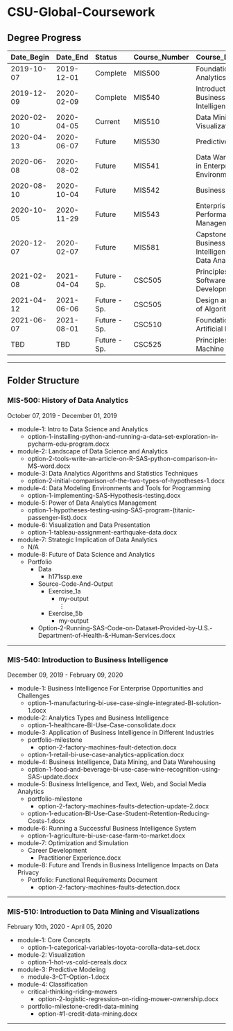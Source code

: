 # CSU-Global-Coursework

## Degree Progress

|Date_Begin |Date_End   |Status       |Course_Number |Course_Description                                  
|:----------|:----------|:------------|:-------------|:---------------------------------------------------
|2019-10-07 |2019-12-01 |Complete     |MIS500        |Foundations of Data Analytics                       
|2019-12-09 |2020-02-09 |Complete     |MIS540        |Introduction to Business Intelligence               
|2020-02-10 |2020-04-05 |Current      |MIS510        |Data Mining and Visualization                       
|2020-04-13 |2020-06-07 |Future       |MIS530        |Predictive Analytics                                
|2020-06-08 |2020-08-02 |Future       |MIS541        |Data Warehousing in Enterprise Environments         
|2020-08-10 |2020-10-04 |Future       |MIS542        |Business Analytics                                  
|2020-10-05 |2020-11-29 |Future       |MIS543        |Enterprise Performance Management                   
|2020-12-07 |2020-02-07 |Future       |MIS581        |Capstone - Business Intelligence and Data Analytics 
|2021-02-08 |2021-04-04 |Future - Sp. |CSC505        |Principles of Software Development                  
|2021-04-12 |2021-06-06 |Future - Sp. |CSC505        |Design and Analysis of Algorithms                   
|2021-06-07 |2021-08-01 |Future - Sp. |CSC510        |Foundations of Artificial Intelligence   
|TBD        |TBD        |Future - Sp. |CSC525        |Principles of Machine Learning

***

## Folder Structure

### MIS-500: History of Data Analytics

October 07, 2019 - December 01, 2019

* module-1: Intro to Data Science and Analytics
    - option-1-installing-python-and-running-a-data-set-exploration-in-pycharm-edu-program.docx
* module-2: Landscape of Data Science and Analytics
    - option-2-tools-write-an-article-on-R-SAS-python-comparison-in-MS-word.docx
* module-3: Data Analytics Algorithms and Statistics Techniques
    - option-2-initial-comparison-of-the-two-types-of-hypotheses-1.docx
* module-4: Data Modeling Environments and Tools for Programming
    - option-1-implementing-SAS-Hypothesis-testing.docx
* module-5: Power of Data Analytics Management
    - option-1-hypotheses-testing-using-SAS-program-(titanic-passenger-list).docx
* module-6: Visualization and Data Presentation
    - option-1-tableau-assignment-earthquake-data.docx
* module-7: Strategic Implication of Data Analytics
    - N/A
* module-8: Future of Data Science and Analytics
    - Portfolio
        + Data
            - h171ssp.exe
        + Source-Code-And-Output
            - Exercise_1a
                + my-output <br/>
<span>&#8942;</span>
            - Exercise_5b
                + my-output
        + Option-2-Running-SAS-Code-on-Dataset-Provided-by-U.S.-Department-of-Health-&-Human-Services.docx
        
*** 

### MIS-540: Introduction to Business Intelligence

December 09, 2019 - February 09, 2020

* module-1: Business Intelligence For Enterprise Opportunities and Challenges
    - option-1-manufacturing-bi-use-case-single-integrated-BI-solution-1.docx
* module-2: Analytics Types and Business Intelligence
    - option-1-healthcare-BI-Use-Case-consolidate.docx
* module-3: Application of Business Intelligence in Different Industries
    - portfolio-milestone
        + option-2-factory-machines-fault-detection.docx
    - option-1-retail-bi-use-case-analytics-application.docx
* module-4: Business Intelligence, Data Mining, and Data Warehousing
    - option-1-food-and-beverage-bi-use-case-wine-recognition-using-SAS-update.docx
* module-5: Business Intelligence, and Text, Web, and Social Media Analytics
    - portfolio-milestone
        + option-2-factory-machines-faults-detection-update-2.docx
    - option-1-education-BI-Use-Case-Student-Retention-Reducing-Costs-1.docx
* module-6: Running a Successful Business Intelligence System
    - option-1-agriculture-bi-use-case-farm-to-market.docx
* module-7: Optimization and Simulation
    - Career Development
        + Practitioner Experience.docx
* module-8: Future and Trends in Business Intelligence Impacts on Data Privacy
    - Portfolio: Functional Requirements Document
        + option-2-factory-machines-faults-detection.docx
        
***

### MIS-510: Introduction to Data Mining and Visualizations

February 10th, 2020 - April 05, 2020

* module-1: Core Concepts
    - option-1-categorical-variables-toyota-corolla-data-set.docx
* module-2: Visualization
    - option-1-hot-vs-cold-cereals.docx
* module-3: Predictive Modeling
    - module-3-CT-Option-1.docx
* module-4: Classification
    - critical-thinking-riding-mowers
        + option-2-logistic-regression-on-riding-mower-ownership.docx
    - portfolio-milestone-credit-data-mining
        + option-#1-credit-data-mining.docx
        
***
